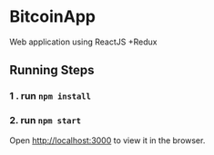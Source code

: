 # BitcoinApp

Web application using ReactJS +Redux

## Running Steps

### 1 . run `npm install`

### 2. run `npm start`

Open [http://localhost:3000](http://localhost:3000) to view it in the browser.


